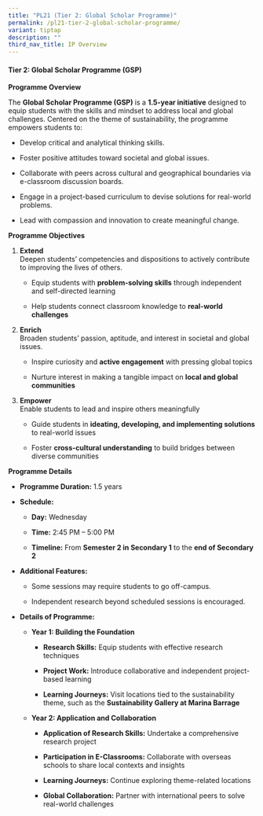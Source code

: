 ```yaml
---
title: "PL21 (Tier 2: Global Scholar Programme)"
permalink: /pl21-tier-2-global-scholar-programme/
variant: tiptap
description: ""
third_nav_title: IP Overview
---
```

<h4>Tier 2: Global Scholar Programme (GSP)</h4>
<p><strong>Programme Overview</strong>
</p>
<p>The <strong>Global Scholar Programme (GSP)</strong> is a <strong>1.5-year initiative</strong> designed
to equip students with the skills and mindset to address local and global
challenges. Centered on the theme of sustainability, the programme empowers
students to:</p>
<ul data-tight="true" class="tight">
<li>
<p>Develop critical and analytical thinking skills.</p>
</li>
<li>
<p>Foster positive attitudes toward societal and global issues.</p>
</li>
<li>
<p>Collaborate with peers across cultural and geographical boundaries via
e-classroom discussion boards.</p>
</li>
<li>
<p>Engage in a project-based curriculum to devise solutions for real-world
problems.</p>
</li>
<li>
<p>Lead with compassion and innovation to create meaningful change.</p>
</li>
</ul>
<p><strong>Programme Objectives</strong>
</p>
<ol data-tight="true" class="tight">
<li>
<p><strong>Extend</strong>
<br>Deepen students’ competencies and dispositions to actively contribute
to improving the lives of others.</p>
<ul data-tight="true" class="tight">
<li>
<p>Equip students with <strong>problem-solving skills</strong> through independent
and self-directed learning</p>
</li>
<li>
<p>Help students connect classroom knowledge to <strong>real-world challenges</strong>
</p>
</li>
</ul>
</li>
<li>
<p><strong>Enrich</strong>
<br>Broaden students’ passion, aptitude, and interest in societal and global
issues.</p>
<ul data-tight="true" class="tight">
<li>
<p>Inspire curiosity and <strong>active engagement</strong> with pressing global
topics</p>
</li>
<li>
<p>Nurture interest in making a tangible impact on <strong>local and global communities</strong>
</p>
</li>
</ul>
</li>
<li>
<p><strong>Empower</strong>
<br>Enable students to lead and inspire others meaningfully</p>
<ul data-tight="true" class="tight">
<li>
<p>Guide students in <strong>ideating, developing, and implementing solutions</strong> to
real-world issues</p>
</li>
<li>
<p>Foster <strong>cross-cultural understanding</strong> to build bridges between
diverse communities</p>
</li>
</ul>
</li>
</ol>
<p><strong>Programme Details</strong>
</p>
<ul data-tight="true" class="tight">
<li>
<p><strong>Programme Duration:</strong> 1.5 years</p>
</li>
<li>
<p><strong>Schedule:</strong>
</p>
<ul data-tight="true" class="tight">
<li>
<p><strong>Day:</strong> Wednesday</p>
</li>
<li>
<p><strong>Time:</strong> 2:45 PM – 5:00 PM</p>
</li>
<li>
<p><strong>Timeline:</strong> From <strong>Semester 2 in Secondary 1</strong> to
the <strong>end of Secondary 2</strong>
</p>
</li>
</ul>
</li>
<li>
<p><strong>Additional Features:</strong>
</p>
<ul data-tight="true" class="tight">
<li>
<p>Some sessions may require students to go off-campus.</p>
</li>
<li>
<p>Independent research beyond scheduled sessions is encouraged.</p>
</li>
</ul>
</li>
<li>
<p><strong>Details of Programme:</strong>
</p>
<ul data-tight="true" class="tight">
<li>
<p><strong>Year 1: Building the Foundation</strong>
</p>
<ul data-tight="true" class="tight">
<li>
<p><strong>Research Skills:</strong> Equip students with effective research
techniques</p>
</li>
<li>
<p><strong>Project Work:</strong> Introduce collaborative and independent
project-based learning</p>
</li>
<li>
<p><strong>Learning Journeys:</strong> Visit locations tied to the sustainability
theme, such as the <strong>Sustainability Gallery at Marina Barrage</strong>
</p>
</li>
</ul>
</li>
<li>
<p><strong>Year 2: Application and Collaboration</strong>
</p>
<ul data-tight="true" class="tight">
<li>
<p><strong>Application of Research Skills:</strong> Undertake a comprehensive
research project</p>
</li>
<li>
<p><strong>Participation in E-Classrooms:</strong> Collaborate with overseas
schools to share local contexts and insights</p>
</li>
<li>
<p><strong>Learning Journeys:</strong> Continue exploring theme-related locations</p>
</li>
<li>
<p><strong>Global Collaboration:</strong> Partner with international peers
to solve real-world challenges</p>
</li>
</ul>
</li>
</ul>
</li>
</ul>
<p></p>